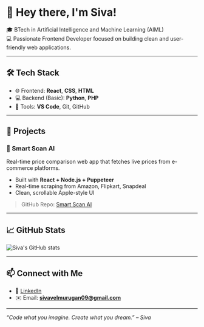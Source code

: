 # 👋 Hey there, I'm Siva!

🎓 BTech in Artificial Intelligence and Machine Learning (AIML)  
💻 Passionate Frontend Developer focused on building clean and user-friendly web applications.

---

## 🛠️ Tech Stack

- 🌐 Frontend: **React**, **CSS**, **HTML**
- 💻 Backend (Basic): **Python**, **PHP**
- 🧰 Tools: **VS Code**, Git, GitHub

---

## 🚀 Projects

### 🔎 Smart Scan AI
Real-time price comparison web app that fetches live prices from e-commerce platforms.

- Built with **React + Node.js + Puppeteer**
- Real-time scraping from Amazon, Flipkart, Snapdeal
- Clean, scrollable Apple-style UI

> GitHub Repo: [Smart Scan AI](https://github.com/sivaezhi/smart-scan-ai)

---

## 📈 GitHub Stats

![Siva's GitHub stats](https://github-readme-stats.vercel.app/api?username=sivaezhi&show_icons=true&theme=radical)

---

## 📫 Connect with Me

- 🔗 [LinkedIn](https://www.linkedin.com/in/siva-v-153389259/)
- ✉️ Email: **sivavelmurugan09@gmail.com**

---

_“Code what you imagine. Create what you dream.” – Siva_

